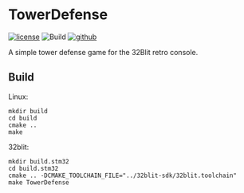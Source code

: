 # TowerDefense

[![license](http://img.shields.io/badge/license-MIT-blue.svg)](https://github.com/Blackhawk-TA/TowerDefense/blob/master/LICENSE.md)
![Build](https://github.com/Blackhawk-TA/TowerDefense/workflows/Build/badge.svg)
[![github](https://img.shields.io/github/release/Blackhawk-TA/TowerDefense.svg?color=brightgreen)](https://github.com/Blackhawk-TA/snake32/releases)

A simple tower defense game for the 32Blit retro console.

## Build
Linux:
```
mkdir build
cd build
cmake ..
make
```

32blit:
```
mkdir build.stm32
cd build.stm32
cmake .. -DCMAKE_TOOLCHAIN_FILE="../32blit-sdk/32blit.toolchain"
make TowerDefense
```
